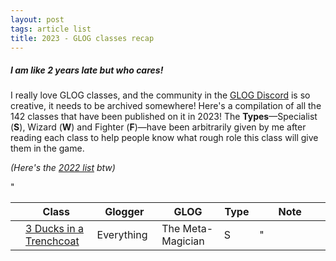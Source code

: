 ```yaml
---
layout: post
tags: article list
title: 2023 - GLOG classes recap
---
```


##### I am like 2 years late but who cares!

I really love GLOG classes, and the community in the [GLOG Discord](https://discord.gg/HKNQ8GG6bW) is so creative, it needs to be archived somewhere! Here's a compilation of all the 142 classes that have been published on it in 2023! The **Types**—Specialist (**S**), Wizard (**W**) and Fighter (**F**)—have been arbitrarily given by me after reading each class to help people know what rough role this class will give them in the game. 

_(Here's the [2022 list](https://saltygoo.github.io/2022/12/05/GLOG2022/) btw)_

<div class="ritz grid-container" dir="ltr">
	<table class="tablegoo" cellspacing="0" cellpadding="0">
		<thead>
			<tr>
				<th class="row-header freezebar-vertical-handle"/>
				<th id="1254755560C0" style="width:185px;" class="tablegoo">
					<b>Class</b>
				</th>
				<th id="1254755560C1" style="width:133px;" class="tablegoo">
					<b>Glogger</b>
				</th>
				<th id="1254755560C2" style="width:185px;" class="tablegoo">
					<b>GLOG</b>
				</th>
				<th id="1254755560C3" style="width:50px;" class="tablegoo">
					<b>Type</b>
				</th>
				<th id="1254755560C4" style="width:505px;" class="tablegoo">
					<b>Note</b>
				</th>
			</tr>
		</thead>
		<tbody>
			"<tr style=""height: 20px"">
				<th id=""1254755560R0"" style=""height: 20px;"" class=""tablegoo"">
					<div class=""row-header-wrapper"" style=""line-height: 20px""/>
				</th>
				<td class=""tablegoo"" dir=""ltr"">
					<a target=""_blank"" href=""https://rpg.krassekunst.de/2023/02/04/8-glog-classes-saved-from-the-depths-of-phloxs-glog-server/"">3 Ducks in a Trenchcoat</td>
                                <td class=""tablegoo"" dir=""ltr"">Everything</td>
                                <td class=""tablegoo"" dir=""ltr"">The Meta-Magician</td>
                                <td class=""tablegoo"" dir=""ltr"">S</td>
                                <td class=""tablegoo"" dir=""ltr"">"
		</tbody>
	</table>
</div>


